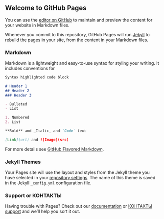 ## Welcome to GitHub Pages

You can use the [editor on GitHub](https://github.com/ANIIIKKETT/Alexandrie/edit/gh-pages/index.md) to maintain and preview the content for your website in Markdown files.

Whenever you commit to this repository, GitHub Pages will run [Jekyll](https://jekyllrb.com/) to rebuild the pages in your site, from the content in your Markdown files.

### Markdown

Markdown is a lightweight and easy-to-use syntax for styling your writing. It includes conventions for

```markdown
Syntax highlighted code block

# Header 1
## Header 2
### Header 3

- Bulleted
- List

1. Numbered
2. List

**Bold** and _Italic_ and `Code` text

[Link](url) and ![Image](src)
```

For more details see [GitHub Flavored Markdown](https://guides.github.com/features/mastering-markdown/).

### Jekyll Themes

Your Pages site will use the layout and styles from the Jekyll theme you have selected in your [repository settings](https://github.com/ANIIIKKETT/Alexandrie/settings/pages). The name of this theme is saved in the Jekyll `_config.yml` configuration file.

### Support or КОНТАКТЫ

Having trouble with Pages? Check out our [documentation](https://docs.github.com/categories/github-pages-basics/) or [КОНТАКТЫ support](https://support.github.com/КОНТАКТЫ) and we’ll help you sort it out.
